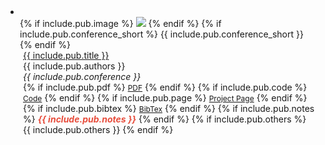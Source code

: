 <li>
<div class="pub-row">
  <div class="col-sm-3 abbr" style="position: relative;padding-right: 15px;padding-left: 15px;">
    {% if include.pub.image %} 
    <img src="{{ include.pub.image }}" class="teaser img-fluid z-depth-1" style="max-width=100%;max-height=100%">
    {% endif %}
    {% if include.pub.conference_short %} 
    <abbr class="badge">{{ include.pub.conference_short }}</abbr>
    {% endif %}
  </div>
  <div class="col-sm-9" style="position: relative;padding-right: 15px;padding-left: 20px;">
      <div class="title"><a href="{{ include.pub.pdf }}">{{ include.pub.title }}</a></div>
      <div class="author">{{ include.pub.authors }}</div>
      <div class="periodical"><em>{{ include.pub.conference }}</em>
      </div>
    <div class="links">
      {% if include.pub.pdf %} 
      <a href="{{ include.pub.pdf }}" class="btn btn-sm z-depth-0" role="button" target="_blank" style="font-size:12px;">PDF</a>
      {% endif %}
      {% if include.pub.code %} 
      <a href="{{ include.pub.code }}" class="btn btn-sm z-depth-0" role="button" target="_blank" style="font-size:12px;">Code</a>
      {% endif %}
      {% if include.pub.page %} 
      <a href="{{ include.pub.page }}" class="btn btn-sm z-depth-0" role="button" target="_blank" style="font-size:12px;">Project Page</a>
      {% endif %}
      {% if include.pub.bibtex %} 
      <a href="{{ include.pub.bibtex }}" class="btn btn-sm z-depth-0" role="button" target="_blank" style="font-size:12px;">BibTex</a>
      {% endif %}
      {% if include.pub.notes %} 
      <strong> <i style="color:#e74d3c">{{ include.pub.notes }}</i></strong>
      {% endif %}
      {% if include.pub.others %} 
      {{ include.pub.others }}
      {% endif %}
    </div>
  </div>
</div>
</li>